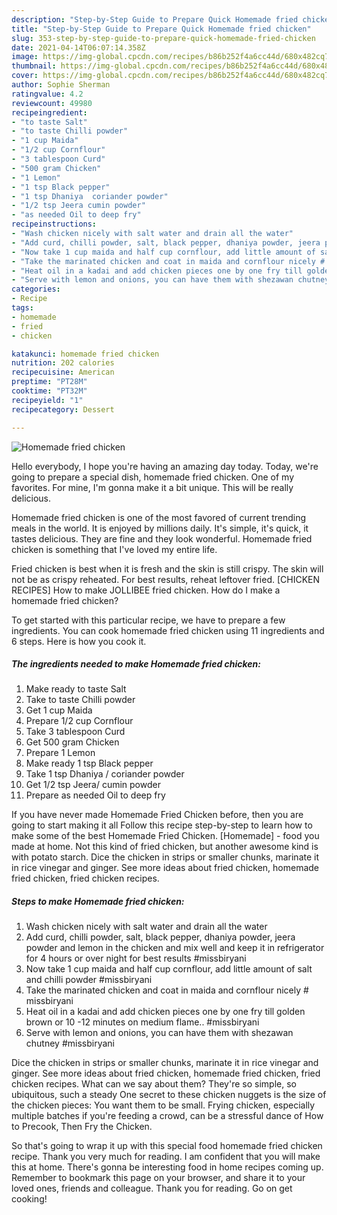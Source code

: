 ```yaml
---
description: "Step-by-Step Guide to Prepare Quick Homemade fried chicken"
title: "Step-by-Step Guide to Prepare Quick Homemade fried chicken"
slug: 353-step-by-step-guide-to-prepare-quick-homemade-fried-chicken
date: 2021-04-14T06:07:14.358Z
image: https://img-global.cpcdn.com/recipes/b86b252f4a6cc44d/680x482cq70/homemade-fried-chicken-recipe-main-photo.jpg
thumbnail: https://img-global.cpcdn.com/recipes/b86b252f4a6cc44d/680x482cq70/homemade-fried-chicken-recipe-main-photo.jpg
cover: https://img-global.cpcdn.com/recipes/b86b252f4a6cc44d/680x482cq70/homemade-fried-chicken-recipe-main-photo.jpg
author: Sophie Sherman
ratingvalue: 4.2
reviewcount: 49980
recipeingredient:
- "to taste Salt"
- "to taste Chilli powder"
- "1 cup Maida"
- "1/2 cup Cornflour"
- "3 tablespoon Curd"
- "500 gram Chicken"
- "1 Lemon"
- "1 tsp Black pepper"
- "1 tsp Dhaniya  coriander powder"
- "1/2 tsp Jeera cumin powder"
- "as needed Oil to deep fry"
recipeinstructions:
- "Wash chicken nicely with salt water and drain all the water"
- "Add curd, chilli powder, salt, black pepper, dhaniya powder, jeera powder and lemon in the chicken and mix well and keep it in refrigerator for 4 hours or over night for best results #missbiryani"
- "Now take 1 cup maida and half cup cornflour, add little amount of salt and chilli powder #missbiryani"
- "Take the marinated chicken and coat in maida and cornflour nicely # missbiryani"
- "Heat oil in a kadai and add chicken pieces one by one fry till golden brown or 10 -12 minutes on medium flame.. #missbiryani"
- "Serve with lemon and onions, you can have them with shezawan chutney #missbiryani"
categories:
- Recipe
tags:
- homemade
- fried
- chicken

katakunci: homemade fried chicken 
nutrition: 202 calories
recipecuisine: American
preptime: "PT28M"
cooktime: "PT32M"
recipeyield: "1"
recipecategory: Dessert

---
```



![Homemade fried chicken](https://img-global.cpcdn.com/recipes/b86b252f4a6cc44d/680x482cq70/homemade-fried-chicken-recipe-main-photo.jpg)

Hello everybody, I hope you're having an amazing day today. Today, we're going to prepare a special dish, homemade fried chicken. One of my favorites. For mine, I'm gonna make it a bit unique. This will be really delicious.

Homemade fried chicken is one of the most favored of current trending meals in the world. It is enjoyed by millions daily. It's simple, it's quick, it tastes delicious. They are fine and they look wonderful. Homemade fried chicken is something that I've loved my entire life.

Fried chicken is best when it is fresh and the skin is still crispy. The skin will not be as crispy reheated. For best results, reheat leftover fried. [CHICKEN RECIPES] How to make JOLLIBEE fried chicken. How do I make a homemade fried chicken?


To get started with this particular recipe, we have to prepare a few ingredients. You can cook homemade fried chicken using 11 ingredients and 6 steps. Here is how you cook it.

<!--inarticleads1-->

##### The ingredients needed to make Homemade fried chicken:

1. Make ready to taste Salt
1. Take to taste Chilli powder
1. Get 1 cup Maida
1. Prepare 1/2 cup Cornflour
1. Take 3 tablespoon Curd
1. Get 500 gram Chicken
1. Prepare 1 Lemon
1. Make ready 1 tsp Black pepper
1. Take 1 tsp Dhaniya / coriander powder
1. Get 1/2 tsp Jeera/ cumin powder
1. Prepare as needed Oil to deep fry


If you have never made Homemade Fried Chicken before, then you are going to start making it all Follow this recipe step-by-step to learn how to make some of the best Homemade Fried Chicken. [Homemade] - food you made at home. Not this kind of fried chicken, but another awesome kind is with potato starch. Dice the chicken in strips or smaller chunks, marinate it in rice vinegar and ginger. See more ideas about fried chicken, homemade fried chicken, fried chicken recipes. 

<!--inarticleads2-->

##### Steps to make Homemade fried chicken:

1. Wash chicken nicely with salt water and drain all the water
1. Add curd, chilli powder, salt, black pepper, dhaniya powder, jeera powder and lemon in the chicken and mix well and keep it in refrigerator for 4 hours or over night for best results #missbiryani
1. Now take 1 cup maida and half cup cornflour, add little amount of salt and chilli powder #missbiryani
1. Take the marinated chicken and coat in maida and cornflour nicely # missbiryani
1. Heat oil in a kadai and add chicken pieces one by one fry till golden brown or 10 -12 minutes on medium flame.. #missbiryani
1. Serve with lemon and onions, you can have them with shezawan chutney #missbiryani


Dice the chicken in strips or smaller chunks, marinate it in rice vinegar and ginger. See more ideas about fried chicken, homemade fried chicken, fried chicken recipes. What can we say about them? They&#39;re so simple, so ubiquitous, such a steady One secret to these chicken nuggets is the size of the chicken pieces: You want them to be small. Frying chicken, especially multiple batches if you&#39;re feeding a crowd, can be a stressful dance of How to Precook, Then Fry the Chicken. 

So that's going to wrap it up with this special food homemade fried chicken recipe. Thank you very much for reading. I am confident that you will make this at home. There's gonna be interesting food in home recipes coming up. Remember to bookmark this page on your browser, and share it to your loved ones, friends and colleague. Thank you for reading. Go on get cooking!
